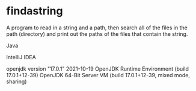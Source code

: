 # findastring
A program to read in a string and a path, then search all of the files in the path (directory)
and print out the paths of the files that contain the string.

Java

IntelliJ IDEA

openjdk version "17.0.1" 2021-10-19
OpenJDK Runtime Environment (build 17.0.1+12-39)
OpenJDK 64-Bit Server VM (build 17.0.1+12-39, mixed mode, sharing)
